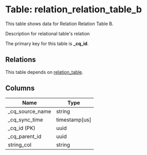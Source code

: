 # Table: relation_relation_table_b

This table shows data for Relation Relation Table B.

Description for relational table's relation

The primary key for this table is **_cq_id**.

## Relations

This table depends on [relation_table](relation_table.md).

## Columns

| Name          | Type          |
| ------------- | ------------- |
|_cq_source_name|string|
|_cq_sync_time|timestamp[us]|
|_cq_id (PK)|uuid|
|_cq_parent_id|uuid|
|string_col|string|
